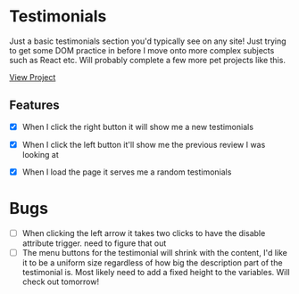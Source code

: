# Testimonials
Just a basic testimonials section you'd typically see on any site! Just trying to get some DOM practice in before I move onto more complex subjects such as React etc. Will probably complete a few more pet projects like this.

[View Project](https://quadrupler.github.io/Testimonials/)
## Features

- [x] When I click the right button it will show me a new testimonials
- [x] When I click the left button it'll show me the previous review I was looking at
- [x] When I load the page it serves me a random testimonials


# Bugs

- [ ] When clicking the left arrow it takes two clicks to have the disable attribute trigger. need to figure that out
- [ ] The menu buttons for the testimonial will shrink with the content, I'd like it to be a uniform size regardless of how big the description part of the testimonial is. Most likely need to add a fixed height to the variables. Will check out tomorrow!
